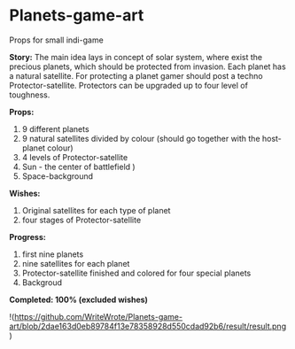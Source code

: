 # Planets-game-art
Props for small indi-game

**Story:**
The main idea lays in concept of solar system, where exist the precious planets, which should be protected from invasion.
Each planet has a natural satellite.
For protecting a planet gamer should post a techno Protector-satellite. Protectors can be upgraded up to four level of toughness.

**Props:**
1. 9 different planets
2. 9 natural satellites divided by colour (should go together with the host-planet colour)
3. 4 levels of Protector-satellite
4. Sun - the center of battlefield )
5. Space-background

**Wishes:**
1. Original satellites for each type of planet
2. four stages of Protector-satellite

**Progress:**
1. first nine planets
2. nine satellites for each planet
3. Protector-satellite finished and colored for four special planets
4. Backgroud

**Completed: 100% (excluded wishes)**

!(https://github.com/WriteWrote/Planets-game-art/blob/2dae163d0eb89784f13e78358928d550cdad92b6/result/result.png)
